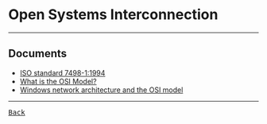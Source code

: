 # Open Systems Interconnection

---

## Documents

- [ISO standard 7498-1:1994](<https://standards.iso.org/ittf/PubliclyAvailableStandards/s020269_ISO_IEC_7498-1_1994(E).zip>)
- [What is the OSI Model?](https://www.cloudflare.com/en-gb/learning/ddos/glossary/open-systems-interconnection-model-osi/)
- [Windows network architecture and the OSI model](https://learn.microsoft.com/en-us/windows-hardware/drivers/network/windows-network-architecture-and-the-osi-model)

---

[<kbd> Back </kbd>](./../readme.md)

